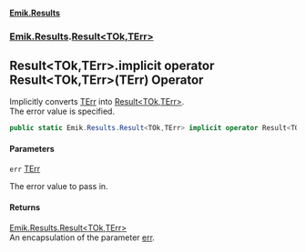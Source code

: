 #### [Emik.Results](index.md 'index')
### [Emik.Results](Emik.Results.md 'Emik.Results').[Result&lt;TOk,TErr&gt;](Result_TOk,TErr_.md 'Emik.Results.Result<TOk,TErr>')

## Result<TOk,TErr>.implicit operator Result<TOk,TErr>(TErr) Operator

Implicitly converts [TErr](Result_TOk,TErr_.md#Emik.Results.Result_TOk,TErr_.TErr 'Emik.Results.Result<TOk,TErr>.TErr') into [Result&lt;TOk,TErr&gt;](Result_TOk,TErr_.md 'Emik.Results.Result<TOk,TErr>').  
The error value is specified.

```csharp
public static Emik.Results.Result<TOk,TErr> implicit operator Result<TOk,TErr>(TErr err);
```
#### Parameters

<a name='Emik.Results.Result_TOk,TErr_.op_ImplicitEmik.Results.Result_TOk,TErr_(TErr).err'></a>

`err` [TErr](Result_TOk,TErr_.md#Emik.Results.Result_TOk,TErr_.TErr 'Emik.Results.Result<TOk,TErr>.TErr')

The error value to pass in.

#### Returns
[Emik.Results.Result&lt;](Result_TOk,TErr_.md 'Emik.Results.Result<TOk,TErr>')[TOk](Result_TOk,TErr_.md#Emik.Results.Result_TOk,TErr_.TOk 'Emik.Results.Result<TOk,TErr>.TOk')[,](Result_TOk,TErr_.md 'Emik.Results.Result<TOk,TErr>')[TErr](Result_TOk,TErr_.md#Emik.Results.Result_TOk,TErr_.TErr 'Emik.Results.Result<TOk,TErr>.TErr')[&gt;](Result_TOk,TErr_.md 'Emik.Results.Result<TOk,TErr>')  
An encapsulation of the parameter [err](Result_TOk,TErr_.op_Implicit.ckhgh0UZHnayfatNVEmyZg.md#Emik.Results.Result_TOk,TErr_.op_ImplicitEmik.Results.Result_TOk,TErr_(TErr).err 'Emik.Results.Result<TOk,TErr>.op_Implicit Emik.Results.Result<TOk,TErr>(TErr).err').
